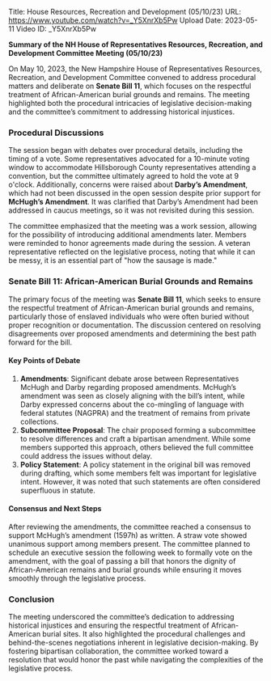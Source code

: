 Title: House Resources, Recreation and Development (05/10/23)
URL: https://www.youtube.com/watch?v=_Y5XnrXb5Pw
Upload Date: 2023-05-11
Video ID: _Y5XnrXb5Pw

**Summary of the NH House of Representatives Resources, Recreation, and Development Committee Meeting (05/10/23)**

On May 10, 2023, the New Hampshire House of Representatives Resources, Recreation, and Development Committee convened to address procedural matters and deliberate on **Senate Bill 11**, which focuses on the respectful treatment of African-American burial grounds and remains. The meeting highlighted both the procedural intricacies of legislative decision-making and the committee’s commitment to addressing historical injustices.

### Procedural Discussions
The session began with debates over procedural details, including the timing of a vote. Some representatives advocated for a 10-minute voting window to accommodate Hillsborough County representatives attending a convention, but the committee ultimately agreed to hold the vote at 9 o'clock. Additionally, concerns were raised about **Darby’s Amendment**, which had not been discussed in the open session despite prior support for **McHugh’s Amendment**. It was clarified that Darby’s Amendment had been addressed in caucus meetings, so it was not revisited during this session.

The committee emphasized that the meeting was a work session, allowing for the possibility of introducing additional amendments later. Members were reminded to honor agreements made during the session. A veteran representative reflected on the legislative process, noting that while it can be messy, it is an essential part of "how the sausage is made."

### Senate Bill 11: African-American Burial Grounds and Remains
The primary focus of the meeting was **Senate Bill 11**, which seeks to ensure the respectful treatment of African-American burial grounds and remains, particularly those of enslaved individuals who were often buried without proper recognition or documentation. The discussion centered on resolving disagreements over proposed amendments and determining the best path forward for the bill.

#### Key Points of Debate
1. **Amendments**: Significant debate arose between Representatives McHugh and Darby regarding proposed amendments. McHugh’s amendment was seen as closely aligning with the bill’s intent, while Darby expressed concerns about the co-mingling of language with federal statutes (NAGPRA) and the treatment of remains from private collections.  
2. **Subcommittee Proposal**: The chair proposed forming a subcommittee to resolve differences and craft a bipartisan amendment. While some members supported this approach, others believed the full committee could address the issues without delay.  
3. **Policy Statement**: A policy statement in the original bill was removed during drafting, which some members felt was important for legislative intent. However, it was noted that such statements are often considered superfluous in statute.  

#### Consensus and Next Steps
After reviewing the amendments, the committee reached a consensus to support McHugh’s amendment (1597h) as written. A straw vote showed unanimous support among members present. The committee planned to schedule an executive session the following week to formally vote on the amendment, with the goal of passing a bill that honors the dignity of African-American remains and burial grounds while ensuring it moves smoothly through the legislative process.

### Conclusion
The meeting underscored the committee’s dedication to addressing historical injustices and ensuring the respectful treatment of African-American burial sites. It also highlighted the procedural challenges and behind-the-scenes negotiations inherent in legislative decision-making. By fostering bipartisan collaboration, the committee worked toward a resolution that would honor the past while navigating the complexities of the legislative process.